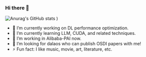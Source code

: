 ### Hi there 👋

![Anurag's GitHub stats](https://github-readme-stats.vercel.app/api?username=Maximilianxu&show_icons=true&theme=onedark)
)

<!--
**Maximilianxu/Maximilianxu** is a ✨ _special_ ✨ repository because its `README.md` (this file) appears on your GitHub profile.-->

- 🔭 I’m currently working on DL performance optimization.
- 🌱 I’m currently learning LLM, CUDA, and related techniques.
- 👯 I’m working in Alibaba-PAI now.
- 🤔 I’m looking for dalaos who can publish OSDI papers with me!
- ⚡ Fun fact: I like music, movie, art, literature, etc.
